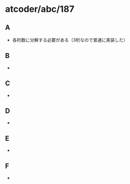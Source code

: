 # atcoder/abc/187

 ## A
 - 各桁数に分解する必要がある（3桁なので普通に実装した）
 
 ## B
 - 
 
 ## C
 - 
 
 ## D
 - 
 
 ## E
 - 
 
 ## F
 - 
 

